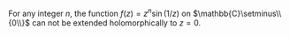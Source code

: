 For any integer $n$, the function $f(z) = z^n \sin(1/z)$ on $\mathbb{C}\setminus\\{0\\}$ can not be extended holomorphically to $z=0$.
